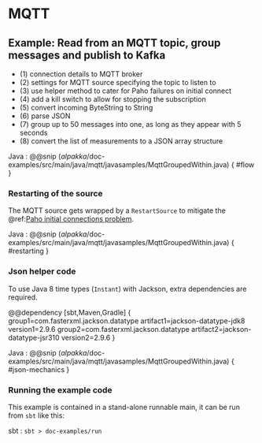# MQTT

## Example: Read from an MQTT topic, group messages and publish to Kafka

- (1) connection details to MQTT broker
- (2) settings for MQTT source specifying the topic to listen to
- (3) use helper method to cater for Paho failures on initial connect
- (4) add a kill switch to allow for stopping the subscription
- (5) convert incoming ByteString to String
- (6) parse JSON
- (7) group up to 50 messages into one, as long as they appear with 5 seconds
- (8) convert the list of measurements to a JSON array structure

Java
: @@snip ($alpakka$/doc-examples/src/main/java/mqtt/javasamples/MqttGroupedWithin.java) { #flow }


### Restarting of the source

The MQTT source gets wrapped by a `RestartSource` to mitigate the 
@ref:[Paho initial connections problem](../mqtt.md#setup).

Java
: @@snip ($alpakka$/doc-examples/src/main/java/mqtt/javasamples/MqttGroupedWithin.java) { #restarting }

### Json helper code

To use Java 8 time types (`Instant`) with Jackson, extra dependencies are required.

@@dependency [sbt,Maven,Gradle] {
  group1=com.fasterxml.jackson.datatype
  artifact1=jackson-datatype-jdk8
  version1=2.9.6
  group2=com.fasterxml.jackson.datatype
  artifact2=jackson-datatype-jsr310
  version2=2.9.6
}

Java
: @@snip ($alpakka$/doc-examples/src/main/java/mqtt/javasamples/MqttGroupedWithin.java) { #json-mechanics }


### Running the example code

This example is contained in a stand-alone runnable main, it can be run
 from `sbt` like this:
 

sbt
:   ```
    sbt
    > doc-examples/run
    ```

